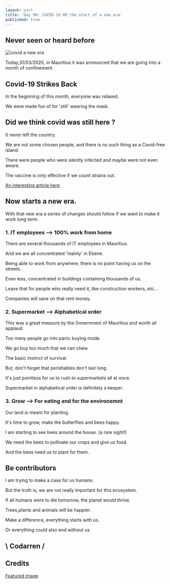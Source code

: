 ```yaml
---
layout: post
title: 'Day 90: COVID-19 OR the start of a new era'
published: true
---
```

## Never seen or heard before
![covid a new era](https://github.com/codarrenvelvindron/codarrenvelvindron.github.io/raw/master/images/spring_flowers_2015_longwood_cr_Longwood%2520Gardens%2520L%2520Albee.webp)

Today,31/03/2020, in Mauritius it was announced that we are going into a month of confinement.

## Covid-19 Strikes Back
In the beginning of this month, everyone was relaxed.

We were made fun of for 'still' wearing the mask.

## Did we think covid was still here ?
It never left the country.

We are not some chosen people, and there is no such thing as a Covid-free island.

There were people who were silently infected and maybe were not even aware.

The vaccine is only effective if we count strains out.

[An interesting article here](https://www.healthline.com/health/how-many-strains-of-covid-are-there)

## Now starts a new era.

With that new era a series of changes should follow if we want to make it work long term.

### 1. IT employees --> 100% work from home
There are several thousands of IT employees in Mauritius.

And we are all concentrated 'mainly' in Ebene.

Being able to work from anywhere, there is no point having us on the streets.

Even less, concentrated in buildings containing thousands of us.

Leave that for people who really need it, like construction workers, etc...

Companies will save on that rent money.

### 2. Supermarket --> Alphabetical order
This was a great measure by the Government of Mauritius and worth all applaud.

Too many people go into panic buying mode.

We go buy too much that we can chew.

The basic instinct of survival.

But, don't forget that perishables don't last long.

It's just pointless for us to rush to supermarkets all at once.

Supermarket in alphabetical order is definitely a keeper.

### 3. Grow --> For eating and for the environemnt
Our land is meant for planting.

It's time to grow, make the butterflies and bees happy.

I am starting to see bees around the house. (a rare sight!)

We need the bees to pollinate our crops and give us food.

And the bees need us to plant for them.


## Be contributors
I am trying to make a case for us humans.

But the truth is, we are not really important for this ecosystem.

If all humans were to die tomorrow, the planet would thrive.

Trees,plants and animals will be happier.

Make a difference, everything starts with us.

Or everything could also end without us.

## \ Codarren /

## Credits
[Featured image](https://media.cntraveler.com/photos/554a497929d479ab28bfb03b/master/w_1600%2Cc_limit/spring_flowers_2015_longwood_cr_Longwood%2520Gardens%2520L%2520Albee.jpg)